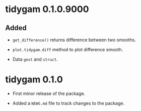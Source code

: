# tidygam 0.1.0.9000

## Added

* `get_difference()` returns difference between two smooths.

* `plot.tidygam.diff` method to plot difference smooth.

* Data `gest` and `struct`.

# tidygam 0.1.0

* First minor release of the package.

* Added a `NEWS.md` file to track changes to the package.
